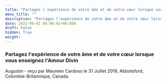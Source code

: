 ```yaml
---
title: "Partagez l'expérience de votre âme et de votre cœur lorsque vous enseignez l'Amour Divin"
menu_title: ""
description: "Partagez l'expérience de votre âme et de votre cœur lorsque vous enseignez l'Amour Divin"
date: 2022-06-01 06:00:01+00:800
draft: False
hidden: True
weight:
---
```

### Partagez l'expérience de votre âme et de votre cœur lorsque vous enseignez l'Amour Divin

Augustin - reçu par Maureen Cardoso le 31 Juillet 2019, Abbotsford, Colombie-Britannique, Canada.



